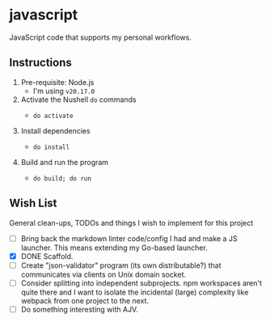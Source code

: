 # javascript

JavaScript code that supports my personal workflows.


## Instructions

1. Pre-requisite: Node.js
   * I'm using `v20.17.0`
2. Activate the Nushell `do` commands
   * ```nushell
     do activate
     ```
3. Install dependencies
   * ```nushell
     do install
     ```
4. Build and run the program
   * ```nushell
     do build; do run 
     ```


## Wish List

General clean-ups, TODOs and things I wish to implement for this project

* [ ] Bring back the markdown linter code/config I had and make a JS launcher. This means extending my Go-based
  launcher.
* [x] DONE Scaffold.
* [ ] Create "json-validator" program (its own distributable?) that communicates via clients on Unix domain socket.
* [ ] Consider splitting into independent subprojects. npm workspaces aren't quite there and I want to isolate the
  incidental (large) complexity like webpack from one project to the next. 
* [ ] Do something interesting with AJV.
